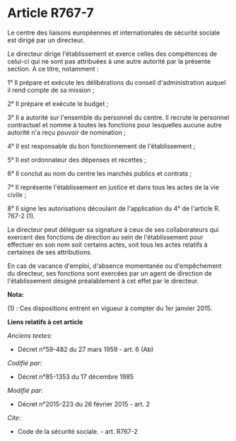 # Article R767-7

Le centre des liaisons européennes et internationales de sécurité sociale est dirigé par un directeur. 

Le directeur dirige l'établissement et exerce celles des compétences de celui-ci qui ne sont pas attribuées à une autre
autorité par la présente section. A ce titre, notamment : 

1° Il prépare et exécute les délibérations du conseil d'administration auquel il rend compte de sa mission ; 

2° Il prépare et exécute le budget ; 

3° Il a autorité sur l'ensemble du personnel du centre. Il recrute le personnel contractuel et nomme à toutes les fonctions
pour lesquelles aucune autre autorité n'a reçu pouvoir de nomination ; 

4° Il est responsable du bon fonctionnement de l'établissement ; 

5° Il est ordonnateur des dépenses et recettes ; 

6° Il conclut au nom du centre les marchés publics et contrats ; 

7° Il représente l'établissement en justice et dans tous les actes de la vie civile ; 

8° Il signe les autorisations découlant de l'application du 4° de l'article R. 767-2 (1). 

Le directeur peut déléguer sa signature à ceux de ses collaborateurs qui exercent des fonctions de direction au sein de
l'établissement pour effectuer en son nom soit certains actes, soit tous les actes relatifs à certaines de ses attributions. 

En cas de vacance d'emploi, d'absence momentanée ou d'empêchement du directeur, ses fonctions sont exercées par un agent de
direction de l'établissement désigné préalablement à cet effet par le directeur.

**Nota:**

(1) : Ces dispositions entrent en vigueur à compter du 1er janvier 2015.

**Liens relatifs à cet article**

_Anciens textes_:

  - Décret n°59-482 du 27 mars 1959 - art. 6 (Ab)

_Codifié par_:

  - Décret n°85-1353 du 17 décembre 1985

_Modifié par_:

  - Décret n°2015-223 du 26 février 2015 - art. 2

_Cite_:

  - Code de la sécurité sociale. - art. R767-2
